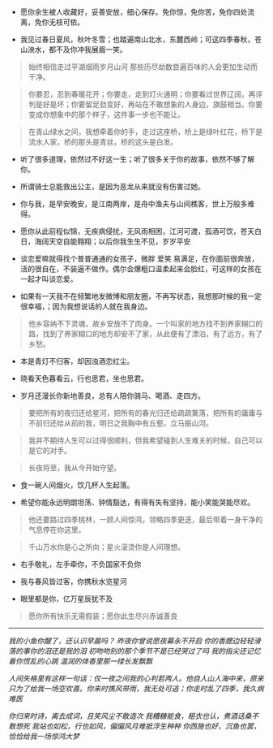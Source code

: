 - 愿你余生被人收藏好，妥善安放，细心保存。免你惊，免你苦，免你四处流离，免你无枝可依。

- 我见过春日夏风，秋叶冬雪；也踏遍南山北水，东麓西岭；可这四季春秋，苍山泱水，都不及你冲我展眉一笑。

> 始终相信走过平湖烟雨岁月山河 那些历尽劫数尝遍百味的人会更加生动而干净。

> 你要忍，忍到春暖花开；你要走，走到灯火通明；你要看过世界辽阔，再评判是好是坏；你要留足劲变好，再站在不敢想象的人身边，旗鼓相当。你要变成你想象中的那个样子，这件事一步也不能让。

> 在青山绿水之间，我想牵着你的手，走过这座桥，桥上是绿叶红花，桥下是流水人家，桥的那头是青丝，桥的这头是白发。

- 听了很多道理，依然过不好这一生；听了很多关于你的故事，依然不够了解你。
 
- 所谓骑士总能救出公主，是因为恶龙从来就没有伤害过她。

- 你与我，是早安晚安，是江南两岸，是舟中渔夫与山间樵客，世上万般多难得。

- 愿你从此前程似锦，无疾病侵扰，无风雨相困，江河可渡，孤酒可饮，苍天白日，海阔天空自能翱翔；以后你我生生不见，岁岁平安

- 谈恋爱嘛就得找个普普通通的女孩子，微胖 爱笑 易满足，在你面前很奔放，活的很自在，不装逼不做作。偶尔会爆粗口温柔起来会脸红，可这样的女孩在一起才叫谈恋爱。

- 如果有一天我不在频繁地发微博和朋友圈，不再写状态，我想那时候的我一定很幸福，；因为我想说话的人就在我身边。

> 他乡容纳不下灵魂，故乡安放不了肉身。一个叫家的地方找不到养家糊口的路，找到了养家糊口的地方却安不了家，从此便有了漂泊，有了远方，有了乡愁。

- 本是青灯不归客，却因浊酒恋红尘。

- 晓看天色暮看云，行也思君，坐也思君。

- 岁月还漫长你新地善良，总有人陪你骑马、喝酒、走四方。

> 要把所有的夜归还给星河，把所有的春光归还给疏疏篱落，把所有的庸庸与不前归还给从前的我，明日之我胸中有丘壑，立马振山河。

> 我并不期待人生可以过得很顺利，但我希望碰到人生难关的时候，自己可以是它的对手。

> 长夜将至，我从今开始守望。

- 食一碗人间烟火，饮几杯人生起落。

- 希望你能永远明朗坦荡、钟情豁达，有得有失有坚持，能小笑能哭能尽欢。

> 他还要路过四季桃林，一顾人间惊鸿，领略四季更迭，最后带着一身干净的气息停在你这里。

> 千山万水你是心之所向；星火滚烫你是人间理想。

- 右手敬礼，左手牵你，不负国家不负你

- 我与春风皆过客，你携秋水览星河

- 眼里都是你，亿万星辰犹不及

> 愿你所有快乐无需假装；愿你此生尽兴赤诚善良

***
*我的小鱼你醒了，还认识早晨吗？*
*昨夜你曾说愿夜幕永不开启*
*你的香腮边轻轻滑落的事你的泪还是我的泪*
*初吻吻别的那个季节不是已经哭过了吗*
*我的指尖还记忆着你慌乱的心跳*
*温润的体香里那一缕长发飘飘*

*人间失格里有这样一句话：仅一夜之间我的心判若两人。他自人山人海中来，原来只为了给我一场空欢喜。你来时携风带雨，我无处可逃；你走时乱了四季，我久病难医*

*你归来时诗，离去成词，且笑风尘不敢造次*
*我糟糠能食，粗衣也认，煮酒话桑不敢想死*
*我站也如松，行也如风，偏偏风月难抵浮生种种*
*你西施也好，沉鱼也罢，恰恰给我一场惊鸿大梦*
